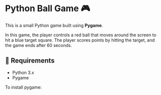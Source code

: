 # Python Ball Game 🎮

This is a small Python game built using **Pygame**.

In this game, the player controls a red ball that moves around the screen to hit a blue target square. The player scores points by hitting the target, and the game ends after 60 seconds.

## 🧰 Requirements
- Python 3.x
- Pygame

To install pygame:
